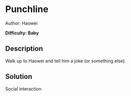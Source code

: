 # Punchline

Author: Haowei

**Difficulty: Baby**

## Description

Walk up to Haowei and tell him a joke (or something else).

## Solution

Social interaction